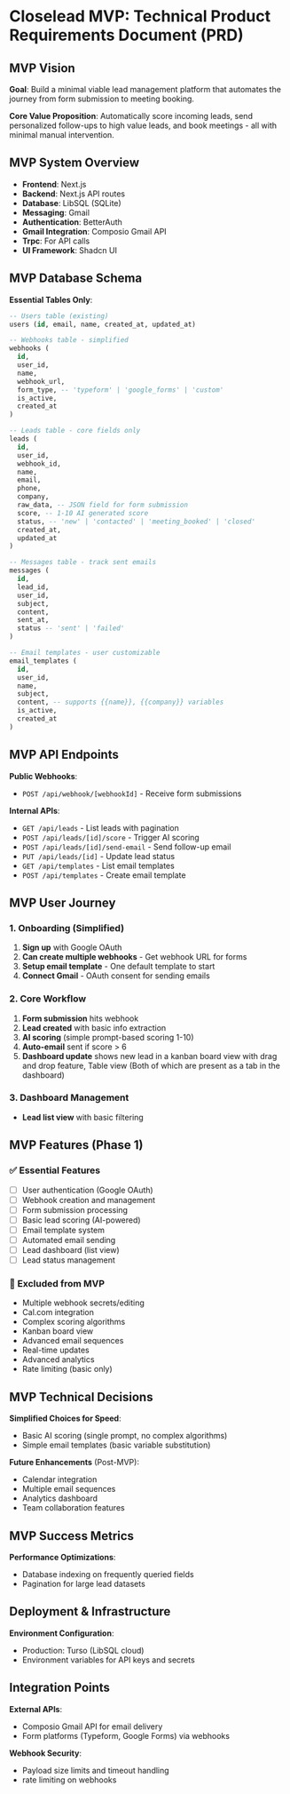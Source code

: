 # Closelead MVP: Technical Product Requirements Document (PRD)

## MVP Vision

**Goal**: Build a minimal viable lead management platform that automates the journey from form submission to meeting booking.

**Core Value Proposition**: Automatically score incoming leads, send personalized follow-ups to high value leads, and book meetings - all with minimal manual intervention.

## MVP System Overview

- **Frontend**: Next.js
- **Backend**: Next.js API routes
- **Database**: LibSQL (SQLite)
- **Messaging**: Gmail
- **Authentication**: BetterAuth
- **Gmail Integration**: Composio Gmail API
- **Trpc**: For API calls
- **UI Framework**: Shadcn UI

## MVP Database Schema

**Essential Tables Only**:

```sql
-- Users table (existing)
users (id, email, name, created_at, updated_at)

-- Webhooks table - simplified
webhooks (
  id, 
  user_id, 
  name, 
  webhook_url, 
  form_type, -- 'typeform' | 'google_forms' | 'custom'
  is_active,
  created_at
)

-- Leads table - core fields only
leads (
  id,
  user_id,
  webhook_id,
  name,
  email,
  phone,
  company,
  raw_data, -- JSON field for form submission
  score, -- 1-10 AI generated score
  status, -- 'new' | 'contacted' | 'meeting_booked' | 'closed'
  created_at,
  updated_at
)

-- Messages table - track sent emails
messages (
  id,
  lead_id,
  user_id,
  subject,
  content,
  sent_at,
  status -- 'sent' | 'failed'
)

-- Email templates - user customizable
email_templates (
  id,
  user_id,
  name,
  subject,
  content, -- supports {{name}}, {{company}} variables
  is_active,
  created_at
)
```

## MVP API Endpoints

**Public Webhooks**:
- `POST /api/webhook/[webhookId]` - Receive form submissions

**Internal APIs**:
- `GET /api/leads` - List leads with pagination
- `POST /api/leads/[id]/score` - Trigger AI scoring
- `POST /api/leads/[id]/send-email` - Send follow-up email
- `PUT /api/leads/[id]` - Update lead status
- `GET /api/templates` - List email templates
- `POST /api/templates` - Create email template

## MVP User Journey

### 1. Onboarding (Simplified)
1. **Sign up** with Google OAuth
2. **Can create multiple webhooks** - Get webhook URL for forms
3. **Setup email template** - One default template to start
4. **Connect Gmail** - OAuth consent for sending emails

### 2. Core Workflow
1. **Form submission** hits webhook
2. **Lead created** with basic info extraction
3. **AI scoring** (simple prompt-based scoring 1-10)
4. **Auto-email** sent if score > 6
5. **Dashboard update** shows new lead in a kanban board view with drag and drop feature, Table view (Both of which are present as a tab in the dashboard)

### 3. Dashboard Management
- **Lead list view** with basic filtering

## MVP Features (Phase 1)

### ✅ Essential Features
- [ ] User authentication (Google OAuth)
- [ ] Webhook creation and management
- [ ] Form submission processing
- [ ] Basic lead scoring (AI-powered)
- [ ] Email template system
- [ ] Automated email sending
- [ ] Lead dashboard (list view)
- [ ] Lead status management

### 🚫 Excluded from MVP
- Multiple webhook secrets/editing
- Cal.com integration
- Complex scoring algorithms
- Kanban board view
- Advanced email sequences
- Real-time updates
- Advanced analytics
- Rate limiting (basic only)


## MVP Technical Decisions

**Simplified Choices for Speed**:
- Basic AI scoring (single prompt, no complex algorithms)
- Simple email templates (basic variable substitution)

**Future Enhancements** (Post-MVP):
- Calendar integration
- Multiple email sequences
- Analytics dashboard
- Team collaboration features

## MVP Success Metrics

**Performance Optimizations**:
- Database indexing on frequently queried fields
- Pagination for large lead datasets

## Deployment & Infrastructure

**Environment Configuration**:
- Production: Turso (LibSQL cloud)
- Environment variables for API keys and secrets

## Integration Points

**External APIs**:
- Composio Gmail API for email delivery
- Form platforms (Typeform, Google Forms) via webhooks

**Webhook Security**:
- Payload size limits and timeout handling
- rate limiting on webhooks